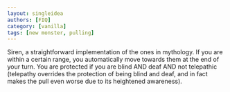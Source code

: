 ```yaml
---
layout: singleidea
authors: [FIQ]
category: [vanilla]
tags: [new monster, pulling]
---
```

Siren, a straightforward implementation of the ones in mythology. If you are
within a certain range, you automatically move towards them at the end of your
turn. You are protected if you are blind AND deaf AND not telepathic (telepathy
overrides the protection of being blind and deaf, and in fact makes the pull
even worse due to its heightened awareness).
